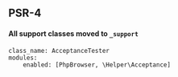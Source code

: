 ## PSR-4

#### All support classes moved to `_support`

```
class_name: AcceptanceTester
modules:
    enabled: [PhpBrowser, \Helper\Acceptance]

```